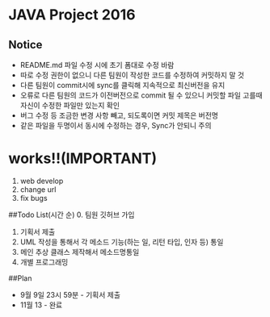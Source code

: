 # JAVA Project 2016

## Notice
* README.md 파일 수정 시에 초기 폼대로 수정 바람
* 따로 수정 권한이 없으니 다른 팀원이 작성한 코드를 수정하여 커밋하지 말 것
* 다른 팀원이 commit시에 sync를 클릭해 지속적으로 최신버전을 유지
* 오류로 다른 팀원의 코드가 이전버전으로 commit 될 수 있으니 커밋할 파일 고를때 자신이 수정한 파일만 있는지 확인
* 버그 수정 등 조금한 변경 사항 빼고, 되도록이면 커밋 제목은 버전명
* 같은 파일을 두명이서 동시에 수정하는 경우, Sync가 안되니 주의

# works!!(IMPORTANT)
1. web develop
2. change url
3. fix bugs

##Todo List(시간 순)
0. 팀원 깃허브 가입
1. 기획서 제출
2. UML 작성을 통해서 각 메소드 기능(하는 일, 리턴 타입, 인자 등) 통일
3. 메인 추상 클래스 제작해서 메소드명통일
4. 개별 프로그래밍

##Plan
* 9월 9일 23시 59분 - 기획서 제출
* 11월 13 - 완료
